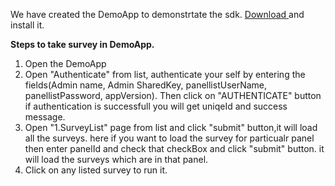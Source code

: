 We have created the DemoApp to demonstrtate the sdk.
[Download ](http://apidev.1pt.mobi/apps/android/DemoApp/DemoApp_Version_1.0.apk)  and install it. 

**Steps to take survey in DemoApp.**
1. Open the DemoApp
2. Open "Authenticate" from list, authenticate your self by entering the fields(Admin name, Admin SharedKey, panellistUserName, panellistPassword, appVersion).
   Then click on "AUTHENTICATE" button if authentication is successfull you will get uniqeId and success message.
3. Open  "1.SurveyList" page from list  and click "submit" button,it will load all the surveys.
   here if you want to load the survey for particualr panel then enter panelId and check that checkBox and click "submit" button. it will load the surveys which are in that panel.
4. Click on any listed survey to run it.
